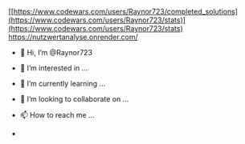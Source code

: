 [[https://www.codewars.com/users/Raynor723/completed_solutions](https://www.codewars.com/users/Raynor723/stats)](https://www.codewars.com/users/Raynor723/stats)
https://nutzwertanalyse.onrender.com/
- 👋 Hi, I’m @Raynor723
- 👀 I’m interested in ...
- 🌱 I’m currently learning ...
- 💞️ I’m looking to collaborate on ...
- 📫 How to reach me ...

- 
<!---
Raynor723/Raynor723 is a ✨ special ✨ repository because its `README.md` (this file) appears on your GitHub profile.
You can click the Preview link to take a look at your changes.
--->
